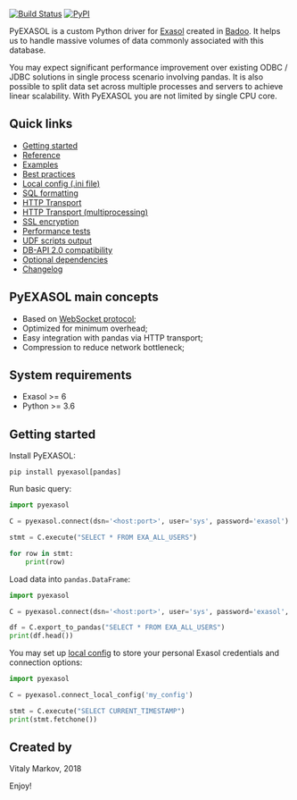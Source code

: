 [![Build Status](https://travis-ci.org/badoo/pyexasol.svg?branch=master)](https://travis-ci.org/badoo/pyexasol)
[![PyPI](https://badge.fury.io/py/pyexasol.svg)](https://badge.fury.io/py/pyexasol)

PyEXASOL is a custom Python driver for [Exasol](https://www.exasol.com) created in [Badoo](https://badoo.com/team/). It helps us to handle massive volumes of data commonly associated with this database.

You may expect significant performance improvement over existing ODBC / JDBC solutions in single process scenario involving pandas. It is also possible to split data set across multiple processes and servers to achieve linear scalability. With PyEXASOL you are not limited by single CPU core.


## Quick links
- [Getting started](#getting-started)
- [Reference](/docs/REFERENCE.md)
- [Examples](/docs/EXAMPLES.md)
- [Best practices](/docs/BEST_PRACTICES.md)
- [Local config (.ini file)](/docs/LOCAL_CONFIG.md)
- [SQL formatting](/docs/SQL_FORMATTING.md)
- [HTTP Transport](/docs/HTTP_TRANSPORT.md)
- [HTTP Transport (multiprocessing)](/docs/HTTP_TRANSPORT_PARALLEL.md)
- [SSL encryption](/docs/ENCRYPTION.md)
- [Performance tests](/docs/PERFORMANCE.md)
- [UDF scripts output](/docs/SCRIPT_OUTPUT.md)
- [DB-API 2.0 compatibility](/docs/DBAPI_COMPAT.md)
- [Optional dependencies](/docs/DEPENDENCIES.md)
- [Changelog](/CHANGELOG.md)


## PyEXASOL main concepts

- Based on [WebSocket protocol](https://github.com/EXASOL/websocket-api/blob/master/WebsocketAPI.md);
- Optimized for minimum overhead;
- Easy integration with pandas via HTTP transport;
- Compression to reduce network bottleneck;


## System requirements

- Exasol >= 6
- Python >= 3.6


## Getting started

Install PyEXASOL:
```
pip install pyexasol[pandas]
```

Run basic query:
```python
import pyexasol

C = pyexasol.connect(dsn='<host:port>', user='sys', password='exasol')

stmt = C.execute("SELECT * FROM EXA_ALL_USERS")

for row in stmt:
    print(row)
```

Load data into `pandas.DataFrame`:
```python
import pyexasol

C = pyexasol.connect(dsn='<host:port>', user='sys', password='exasol', compression=True)

df = C.export_to_pandas("SELECT * FROM EXA_ALL_USERS")
print(df.head())
```

You may set up [local config](/docs/LOCAL_CONFIG.md) to store your personal Exasol credentials and connection options:
```python
import pyexasol

C = pyexasol.connect_local_config('my_config')

stmt = C.execute("SELECT CURRENT_TIMESTAMP")
print(stmt.fetchone())
```


## Created by
Vitaly Markov, 2018

Enjoy!